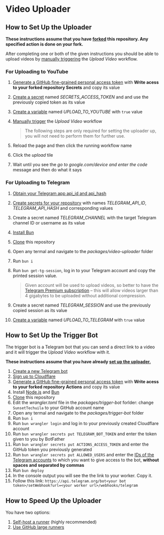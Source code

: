 # Video Uploader

## How to Set Up the Uploader

**These instructions assume that you have [forked](https://docs.github.com/pull-requests/collaborating-with-pull-requests/working-with-forks/fork-a-repo) this repository. Any specified action is done on your fork.**

After completing one or both of the given instructions you should be able to upload videos by [manually triggering](https://docs.github.com/actions/using-workflows/manually-running-a-workflow) the _Upload Video_ workflow.

### For Uploading to YouTube

1. [Generate a GitHub fine-grained personal access token](https://docs.github.com/authentication/keeping-your-account-and-data-secure/managing-your-personal-access-tokens#creating-a-fine-grained-personal-access-token) with **Write acess to your forked repository Secrets** and copy its value
2. [Create a secret](https://docs.github.com/actions/security-guides/using-secrets-in-github-actions#creating-secrets-for-a-repository) named _SECRETS_ACCESS_TOKEN_ and and use the previously copied token as its value
3. [Create a variable](https://docs.github.com/actions/learn-github-actions/variables#creating-configuration-variables-for-a-repository) named _UPLOAD_TO_YOUTUBE_ with `true` value
4. [Manually trigger](<(https://docs.github.com/actions/using-workflows/manually-running-a-workflow)>) the _Upload Video_ workflow

   > The following steps are only required for setting the uploader up, you will not need to perform them for further use.

5. Reload the page and then click the running workflow name
6. Click the _upload_ tile
7. Wait until you see the _go to google.com/device and enter the code_ message and then do what it says

### For Uploading to Telegram

1. [Obtain your Telegram app api_id and api_hash](https://core.telegram.org/api/obtaining_api_id)
2. [Create secrets for your repository](https://docs.github.com/actions/security-guides/using-secrets-in-github-actions#creating-secrets-for-a-repository) with names _TELEGRAM_API_ID_, _TELEGRAM_API_HASH_ and corresponding values
3. Create a secret named _TELEGRAM_CHANNEL_ with the target Telegram channel ID or username as its value
4. [Install Bun](https://bun.sh/docs/installation)
5. [Clone](https://docs.github.com/repositories/creating-and-managing-repositories/cloning-a-repository) this repository
6. Open any termal and navigate to the _packages/video-uploader_ folder
7. Run `bun i`
8. Run `bun get-tg-session`, log in to your Telegram account and copy the printed session value.

   > Given account will be used to upload videos, so better to have the [Telegram Premium subscription](https://telegram.org/faq_premium) – this will allow videos larger than 4 gigabytes to be uploaded without additional compression.

9. Create a secret named _TELEGRAM_SESSION_ and use the previously copied session as its value
10. [Create a variable](https://docs.github.com/actions/learn-github-actions/variables#creating-configuration-variables-for-a-repository) named _UPLOAD_TO_TELEGRAM_ with `true` value

## How to Set Up the Trigger Bot

The trigger bot is a Telegram bot that you can send a direct link to a video and it will trigger the _Upload Video_ workflow with it.

**These instructions assume that you have already [set up the uploader.](#how-to-set-up-the-uploader)**

1. [Create a new Telegram bot](https://core.telegram.org/bots/features#creating-a-new-bot)
2. [Sign up to Cloudflare](https://dash.cloudflare.com/sign-up)
3. [Generate a GitHub fine-grained personal access token](https://docs.github.com/authentication/keeping-your-account-and-data-secure/managing-your-personal-access-tokens#creating-a-fine-grained-personal-access-token) with **Write acess to your forked repository Actions** and copy its value
4. Install [Node.js](https://nodejs.org/en/learn/getting-started/how-to-install-nodejs) and [Bun](https://bun.sh/docs/installation)
5. [Clone](https://docs.github.com/repositories/creating-and-managing-repositories/cloning-a-repository) this repository
6. Edit the _wrangler.toml_ file in the _packages/trigger-bot_ forlder: change `SunsetTechuila` to your GitHub account name
7. Open any termal and navigate to the _packages/trigger-bot_ folder
8. Run `bun i`
9. Run `bun wrangler login` and log in to your previously created Cloudflare account
10. Run `bun wrangler secrets put TELEGRAM_BOT_TOKEN` and enter the token given to you by BotFather
11. Run `bun wrangler secrets put ACTIONS_ACCESS_TOKEN` and enter the GitHub token you previously generated
12. Run `bun wrangler secrets put ALLOWED_USERS` and enter the [IDs of the Telegram accounts](https://www.google.com/search?q=how+to+get+telegram+id) to which you want to give access to the bot, **without spaces and separated by commas**
13. Run `bun deploy`
14. In the console output you will see the the link to your worker. Copy it.
15. Follow this link: `https://api.telegram.org/bot<your bot token>/setWebhook?url=<your worker url>/webhooks/telegram`

## How to Speed Up the Uploader

You have two options:

1. [Self-host a runner](https://docs.github.com/actions/hosting-your-own-runners/managing-self-hosted-runners/about-self-hosted-runners) (highly recommended)
2. [Use GitHub large runners](https://docs.github.com/actions/using-github-hosted-runners/about-larger-runners/about-larger-runners)
